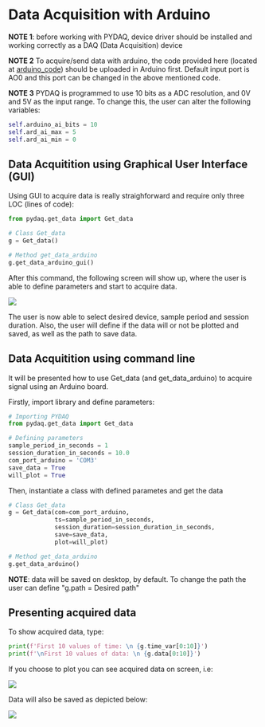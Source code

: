 # Data Acquisition with Arduino

**NOTE 1**: before working with PYDAQ, device driver should be installed and working correctly as a DAQ (Data Acquisition) device

**NOTE 2** To acquire/send data with arduino, the code provided here (located at [arduino_code](https://github.com/samirmartins/pydaq/tree/main/pydaq/arduino_code)) 
should be uploaded in Arduino first. Default input port is AO0 and this port can be changed in the above mentioned code. 

**NOTE 3** PYDAQ is programmed to use 10 bits as a ADC resolution, and 0V and 5V as the input range.
To change this, the user can alter the following variables:

```python
self.arduino_ai_bits = 10
self.ard_ai_max = 5
self.ard_ai_min = 0
```


## Data Acquitition using Graphical User Interface (GUI)

Using GUI to acquire data is really straighforward and require only 
three LOC (lines of code):

```python
from pydaq.get_data import Get_data

# Class Get_data
g = Get_data()

# Method get_data_arduino
g.get_data_arduino_gui()
```

After this command, the following screen will show up, where the 
user is able to define parameters and start to acquire data.

![](/img/get_data_arduino.png)

The user is now able to select desired device, sample period and session duration. Also, 
the user will define if the data will or not be plotted and saved, as well as the path to 
save data.

## Data Acquitition using command line

It will be presented how to use Get_data (and get_data_arduino) to acquire signal using an Arduino board. 

Firstly, import library and define parameters: 

```python
# Importing PYDAQ
from pydaq.get_data import Get_data

# Defining parameters
sample_period_in_seconds = 1
session_duration_in_seconds = 10.0
com_port_arduino = 'COM3'
save_data = True
will_plot = True
```

Then, instantiate a class with defined parametes and get the data

```python
# Class Get_data
g = Get_data(com=com_port_arduino,
             ts=sample_period_in_seconds, 
             session_duration=session_duration_in_seconds, 
             save=save_data, 
             plot=will_plot)

# Method get_data_arduino
g.get_data_arduino()
```
**NOTE**: data will be saved on desktop, by default. To change the path the user can define "g.path = Desired path"

## Presenting acquired data

To show acquired data, type: 

```python
print(f'First 10 values of time: \n {g.time_var[0:10]}')
print(f'\nFirst 10 values of data: \n {g.data[0:10]}')
```

If you choose to plot you can see acquired data on screen, i.e:

![](/img/acquired_data_arduino.png)

Data will also be saved as depicted below:

![](/img/data.png)